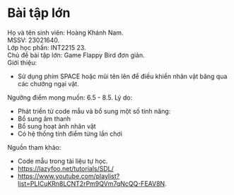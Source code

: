 # Bài tập lớn
 Họ và tên sinh viên: Hoàng Khánh Nam.  
 MSSV: 23021640.  
 Lớp học phần: INT2215 23.  
 Chủ đề bài tập lớn: Game Flappy Bird đơn giản.  
 Giới thiệu:  
 + Sử dụng phím SPACE hoặc mũi tên lên để điều khiển nhân vật băng qua các chướng ngại vật.

 Ngưỡng điểm mong muốn: 6.5 - 8.5.
 Lý do:
 + Phát triển từ code mẫu và bổ sung một số tính năng:
 + Bổ sung âm thanh
 + Bổ sung hoạt ảnh nhân vật
 + Có hệ thống tính điểm từng lần chơi  
 
 Nguồn tham khảo:
 - Code mẫu trong tài liệu tự học.
 - https://lazyfoo.net/tutorials/SDL/
 - https://www.youtube.com/playlist?list=PLICuKRn8LCNT2rPm9QVm7qNcQQ-FEAV8N.
